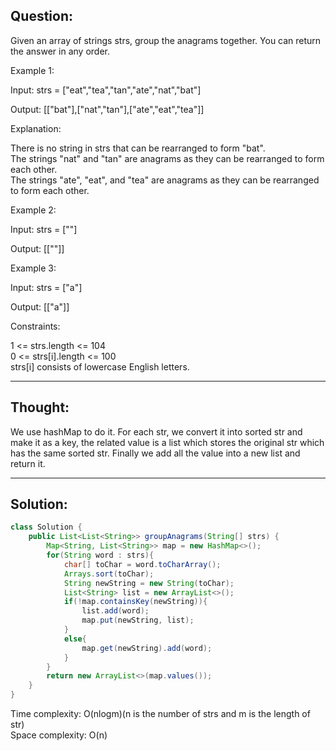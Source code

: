 ## Question:

Given an array of strings strs, group the anagrams together. You can return the answer in any order. 

Example 1:  

Input: strs = ["eat","tea","tan","ate","nat","bat"]  

Output: [["bat"],["nat","tan"],["ate","eat","tea"]]  

Explanation:  

There is no string in strs that can be rearranged to form "bat".  
The strings "nat" and "tan" are anagrams as they can be rearranged to form each other.  
The strings "ate", "eat", and "tea" are anagrams as they can be rearranged to form each other.  

Example 2:  

Input: strs = [""]  

Output: [[""]]  

Example 3:  

Input: strs = ["a"]  

Output: [["a"]]  

Constraints:  

1 <= strs.length <= 104  
0 <= strs[i].length <= 100  
strs[i] consists of lowercase English letters.  

---
## Thought:
We use hashMap to do it. For each str, we convert it into sorted str and make it as a key, the related value is a list which stores 
the original str which has the same sorted str. Finally we add all the value into a new list and return it.

---
## Solution:
```Java
class Solution {
    public List<List<String>> groupAnagrams(String[] strs) {
        Map<String, List<String>> map = new HashMap<>();
        for(String word : strs){
            char[] toChar = word.toCharArray();
            Arrays.sort(toChar);
            String newString = new String(toChar);
            List<String> list = new ArrayList<>();
            if(!map.containsKey(newString)){
                list.add(word);
                map.put(newString, list);
            }
            else{
                map.get(newString).add(word);
            }
        }
        return new ArrayList<>(map.values());
    }
}
```
Time complexity: O(nlogm)(n is the number of strs and m is the length of str)  
Space complexity: O(n)
